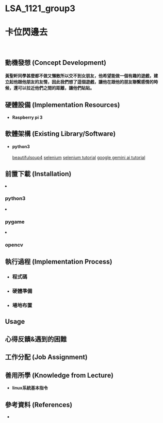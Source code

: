 # LSA_1121_group3
<h1>卡位閃邊去</h1><br>
<h2>動機發想 (Concept Development) </h2>
  <h4>黃聖軒同學甚麼都不做又懶散所以交不到女朋友，他希望能做一個有趣的遊戲，建立起他跟他朋友的友情，因此我們想了這個遊戲，讓他在跟他的朋友聯繫感情的時候，還可以拉近他們之間的距離，讓他們貼貼。
 </h4>
  
<h2><b>硬體設備 (Implementation Resources) </b></h2>
<ul>
  <li><h4>Raspberry pi 3</h4></li>
</ul>

<h2><b>軟體架構 (Existing Library/Software)</b></h2>
<ul>

  <li><h4>python3</h4></li>
  <a target="_blank" href = "https://pypi.org/project/beautifulsoup4/">beautifulsoup4</a>
  <a target="_blank" href = "https://selenium-python.readthedocs.io/">selenium</a>
  <a target="_blank" href = "https://medium.com/marketingdatascience/selenium%E6%95%99%E5%AD%B8-%E4%B8%80-%E5%A6%82%E4%BD%95%E4%BD%BF%E7%94%A8webdriver-send-keys-988816ce9bed/">selenium tutorial</a>
  <a target="_blank" href = "https://blog.jiatool.com/posts/gemini_api/">google gemini ai tutorial</a>
  
</ul>

<h2><b>前置下載 (Installation) </b></h2>
  <li><h3>python3</h3></li>
  <li><h3>pygame</h3></li>
  <li><h3>opencv</h3></li>
<h2><b>執行過程 (Implementation Process)<b></h2>
<ul>
  <li><h3>程式碼</h3></li>
  <ul>

  </ul>
  
  <li><h3>硬體準備</h3></li>
  <ol>
  </ol>
  
  <li><h3>場地布置</h3></li>
  <ul>
  </ul>
</ul>


<h2><b>Usage</b></h2>

  
<h2>心得反饋&遇到的困難</h2>

<h2>工作分配 (Job Assignment)</h2>
<ul>

</ul>

<h2><b>善用所學 (Knowledge from Lecture) </b></h2>
<ul>
  <li>linux系統基本指令</li>
</ul>
  
<h2>參考資料 (References)</h2>
<ul>
  <li><a target="_blank" href = ""></a></li>

</ul>